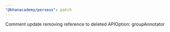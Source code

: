 ```yaml
---
"@khanacademy/perseus": patch
---
```


Comment update removing reference to deleted APIOption: groupAnnotator
